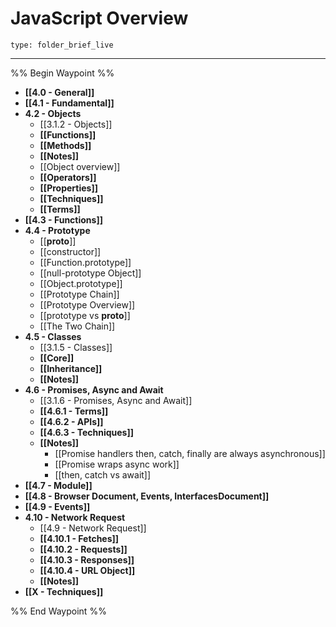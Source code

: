 # JavaScript Overview
 
```ccard
type: folder_brief_live
```
 
---

%% Begin Waypoint %%
- **[[4.0 - General]]**
- **[[4.1 - Fundamental]]**
- **4.2 - Objects**
	- [[3.1.2 - Objects]]
	- **[[Functions]]**
	- **[[Methods]]**
	- **[[Notes]]**
	- [[Object overview]]
	- **[[Operators]]**
	- **[[Properties]]**
	- **[[Techniques]]**
	- **[[Terms]]**
- **[[4.3 - Functions]]**
- **4.4 - Prototype**
	- [[__proto__]]
	- [[constructor]]
	- [[Function.prototype]]
	- [[null-prototype Object]]
	- [[Object.prototype]]
	- [[Prototype Chain]]
	- [[Prototype Overview]]
	- [[prototype vs __proto__]]
	- [[The Two Chain]]
- **4.5 - Classes**
	- [[3.1.5 - Classes]]
	- **[[Core]]**
	- **[[Inheritance]]**
	- **[[Notes]]**
- **4.6 - Promises, Async and Await**
	- [[3.1.6 - Promises, Async and Await]]
	- **[[4.6.1 - Terms]]**
	- **[[4.6.2 - APIs]]**
	- **[[4.6.3 - Techniques]]**
	- **[[Notes]]**
		- [[Promise handlers then, catch, finally are always asynchronous]]
		- [[Promise wraps async work]]
		- [[then, catch vs await]]
- **[[4.7 - Module]]**
- **[[4.8 - Browser Document, Events, InterfacesDocument]]**
- **[[4.9 - Events]]**
- **4.10 - Network Request**
	- [[4.9 - Network Request]]
	- **[[4.10.1 - Fetches]]**
	- **[[4.10.2 - Requests]]**
	- **[[4.10.3 - Responses]]**
	- **[[4.10.4 - URL Object]]**
	- **[[Notes]]**
- **[[X - Techniques]]**

%% End Waypoint %%